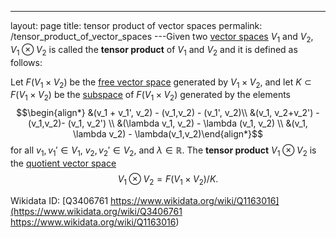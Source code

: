---
 layout: page
 title: tensor product of vector spaces
 permalink: /tensor_product_of_vector_spaces
---Given two [vector spaces](https://defsmath.github.io/DefsMath/definitions/vector_space) $V_1$ and $V_2$, $V_1 \otimes V_2$ is called the **tensor product** of $V_1$ and $V_2$ and it is defined as follows: 

Let $F(V_1 \times V_2)$ be the [free vector space](https://defsmath.github.io/DefsMath/free_vector_space) generated by $V_1 \times V_2$, and let $K \subset F(V_1 \times V_2)$ be the [subspace](https://defsmath.github.io/DefsMath/subspace) of $F(V_1 \times V_2)$ generated by the elements 
$$\begin{align*} &(v_1 + v_1', v_2) - (v_1,v_2) - (v_1', v_2)\\ &(v_1, v_2+v_2') - (v_1,v_2)- (v_1, v_2') \\ &(\lambda v_1, v_2) - \lambda (v_1, v_2) \\ &(v_1, \lambda v_2) - \lambda(v_1,v_2)\end{align*}$$ for all $v_1,v_1'\in V_1$, $v_2, v_2' \in V_2$, and $\lambda \in \mathbb R$. The **tensor product** $V_1 \otimes V_2$ is the [quotient vector space](https://defsmath.github.io/DefsMath/quotient_vector_space) $$V_1 \otimes V_2 = F(V_1 \times V_2)/K.$$

Wikidata ID: [Q3406761
https://www.wikidata.org/wiki/Q1163016](https://www.wikidata.org/wiki/Q3406761
https://www.wikidata.org/wiki/Q1163016)